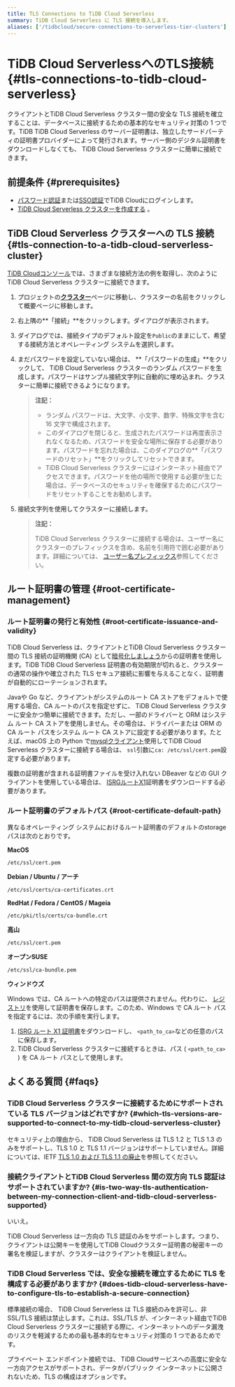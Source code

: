 ```yaml
---
title: TLS Connections to TiDB Cloud Serverless
summary: TiDB Cloud Serverless に TLS 接続を導入します。
aliases: ['/tidbcloud/secure-connections-to-serverless-tier-clusters']
---
```


# TiDB Cloud ServerlessへのTLS接続 {#tls-connections-to-tidb-cloud-serverless}

クライアントとTiDB Cloud Serverless クラスター間の安全な TLS 接続を確立することは、データベースに接続するための基本的なセキュリティ対策の 1 つです。TiDB TiDB Cloud Serverless のサーバー証明書は、独立したサードパーティの証明書プロバイダーによって発行されます。サーバー側のデジタル証明書をダウンロードしなくても、 TiDB Cloud Serverless クラスターに簡単に接続できます。

## 前提条件 {#prerequisites}

-   [パスワード認証](/tidb-cloud/tidb-cloud-password-authentication.md)または[SSO認証](/tidb-cloud/tidb-cloud-sso-authentication.md)でTiDB Cloudにログインします。
-   [TiDB Cloud Serverless クラスターを作成する](/tidb-cloud/tidb-cloud-quickstart.md) 。

## TiDB Cloud Serverless クラスターへの TLS 接続 {#tls-connection-to-a-tidb-cloud-serverless-cluster}

[TiDB Cloudコンソール](https://tidbcloud.com/)では、さまざまな接続方法の例を取得し、次のようにTiDB Cloud Serverless クラスターに接続できます。

1.  プロジェクトの[**クラスター**](https://tidbcloud.com/console/clusters)ページに移動し、クラスターの名前をクリックして概要ページに移動します。

2.  右上隅の**「接続」**をクリックします。ダイアログが表示されます。

3.  ダイアログでは、接続タイプのデフォルト設定を`Public`のままにして、希望する接続方法とオペレーティング システムを選択します。

4.  まだパスワードを設定していない場合は、 **「パスワードの生成」**をクリックして、 TiDB Cloud Serverless クラスターのランダム パスワードを生成します。パスワードはサンプル接続文字列に自動的に埋め込まれ、クラスターに簡単に接続できるようになります。

    > **注記：**
    >
    > -   ランダム パスワードは、大文字、小文字、数字、特殊文字を含む 16 文字で構成されます。
    > -   このダイアログを閉じると、生成されたパスワードは再度表示されなくなるため、パスワードを安全な場所に保存する必要があります。パスワードを忘れた場合は、このダイアログの**「パスワードのリセット」**をクリックしてリセットできます。
    > -   TiDB Cloud Serverless クラスターにはインターネット経由でアクセスできます。パスワードを他の場所で使用する必要が生じた場合は、データベースのセキュリティを確保するためにパスワードをリセットすることをお勧めします。

5.  接続文字列を使用してクラスターに接続します。

    > **注記：**
    >
    > TiDB Cloud Serverless クラスターに接続する場合は、ユーザー名にクラスターのプレフィックスを含め、名前を引用符で囲む必要があります。詳細については、 [ユーザー名プレフィックス](/tidb-cloud/select-cluster-tier.md#user-name-prefix)参照してください。

## ルート証明書の管理 {#root-certificate-management}

### ルート証明書の発行と有効性 {#root-certificate-issuance-and-validity}

TiDB Cloud Serverless は、クライアントとTiDB Cloud Serverless クラスター間の TLS 接続の証明機関 (CA) として[暗号化しましょう](https://letsencrypt.org/)からの証明書を使用します。TiDB TiDB Cloud Serverless 証明書の有効期限が切れると、クラスターの通常の操作や確立された TLS セキュア接続に影響を与えることなく、証明書が自動的にローテーションされます。

Javaや Go など、クライアントがシステムのルート CA ストアをデフォルトで使用する場合、CA ルートのパスを指定せずに、 TiDB Cloud Serverless クラスターに安全かつ簡単に接続できます。ただし、一部のドライバーと ORM はシステム ルート CA ストアを使用しません。その場合は、ドライバーまたは ORM の CA ルート パスをシステム ルート CA ストアに設定する必要があります。たとえば、macOS 上の Python で[mysqlクライアント](https://github.com/PyMySQL/mysqlclient)使用してTiDB Cloud Serverless クラスターに接続する場合は、 `ssl`引数に`ca: /etc/ssl/cert.pem`設定する必要があります。

複数の証明書が含まれる証明書ファイルを受け入れない DBeaver などの GUI クライアントを使用している場合は、 [ISRGルートX1](https://letsencrypt.org/certs/isrgrootx1.pem)証明書をダウンロードする必要があります。

### ルート証明書のデフォルトパス {#root-certificate-default-path}

異なるオペレーティング システムにおけるルート証明書のデフォルトのstorageパスは次のとおりです。

**MacOS**

    /etc/ssl/cert.pem

**Debian / Ubuntu / アーチ**

    /etc/ssl/certs/ca-certificates.crt

**RedHat / Fedora / CentOS / Mageia**

    /etc/pki/tls/certs/ca-bundle.crt

**高山**

    /etc/ssl/cert.pem

**オープンSUSE**

    /etc/ssl/ca-bundle.pem

**ウィンドウズ**

Windows では、CA ルートへの特定のパスは提供されません。代わりに、 [レジストリ](https://learn.microsoft.com/en-us/windows-hardware/drivers/install/local-machine-and-current-user-certificate-stores)を使用して証明書を保存します。このため、Windows で CA ルート パスを指定するには、次の手順を実行します。

1.  [ISRG ルート X1 証明書](https://letsencrypt.org/certs/isrgrootx1.pem)をダウンロードし、 `<path_to_ca>`などの任意のパスに保存します。
2.  TiDB Cloud Serverless クラスターに接続するときは、パス ( `<path_to_ca>` ) を CA ルート パスとして使用します。

## よくある質問 {#faqs}

### TiDB Cloud Serverless クラスターに接続するためにサポートされている TLS バージョンはどれですか? {#which-tls-versions-are-supported-to-connect-to-my-tidb-cloud-serverless-cluster}

セキュリティ上の理由から、 TiDB Cloud Serverless は TLS 1.2 と TLS 1.3 のみをサポートし、TLS 1.0 と TLS 1.1 バージョンはサポートしていません。詳細については、IETF [TLS 1.0 および TLS 1.1 の廃止](https://datatracker.ietf.org/doc/rfc8996/)を参照してください。

### 接続クライアントとTiDB Cloud Serverless 間の双方向 TLS 認証はサポートされていますか? {#is-two-way-tls-authentication-between-my-connection-client-and-tidb-cloud-serverless-supported}

いいえ。

TiDB Cloud Serverless は一方向の TLS 認証のみをサポートします。つまり、クライアントは公開キーを使用してTiDB Cloudクラスター証明書の秘密キーの署名を検証しますが、クラスターはクライアントを検証しません。

### TiDB Cloud Serverless では、安全な接続を確立するために TLS を構成する必要がありますか? {#does-tidb-cloud-serverless-have-to-configure-tls-to-establish-a-secure-connection}

標準接続の場合、 TiDB Cloud Serverless は TLS 接続のみを許可し、非 SSL/TLS 接続は禁止します。これは、SSL/TLS が、インターネット経由でTiDB Cloud Serverless クラスターに接続する際に、インターネットへのデータ漏洩のリスクを軽減するための最も基本的なセキュリティ対策の 1 つであるためです。

プライベート エンドポイント接続では、 TiDB Cloudサービスへの高度に安全な一方向アクセスがサポートされ、データがパブリック インターネットに公開されないため、TLS の構成はオプションです。
